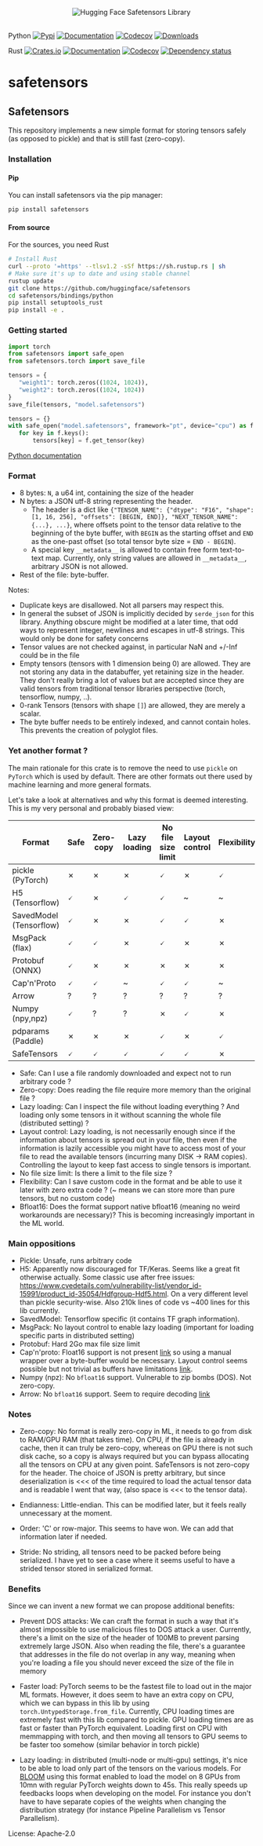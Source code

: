 <p align="center">
  <picture>
    <source media="(prefers-color-scheme: dark)" srcset="https://huggingface.co/datasets/safetensors/assets/raw/main/banner-dark.svg">
    <source media="(prefers-color-scheme: light)" srcset="https://huggingface.co/datasets/safetensors/assets/raw/main/banner-light.svg">
    <img alt="Hugging Face Safetensors Library" src="https://huggingface.co/datasets/safetensors/assets/raw/main/banner-light.svg" style="max-width: 100%;">
  </picture>
  <br/>
  <br/>
</p>

Python
[![Pypi](https://img.shields.io/pypi/v/safetensors.svg)](https://pypi.org/pypi/safetensors/)
[![Documentation](https://img.shields.io/website/http/huggingface.co/docs/safetensors/index.svg?label=docs)](https://huggingface.co/docs/safetensors/index)
[![Codecov](https://codecov.io/github/huggingface/safetensors/coverage.svg?branch=main)](https://codecov.io/gh/huggingface/safetensors)
[![Downloads](https://static.pepy.tech/badge/safetensors/month)](https://pepy.tech/project/safetensors)

Rust
[![Crates.io](https://img.shields.io/crates/v/safetensors.svg)](https://crates.io/crates/safetensors)
[![Documentation](https://docs.rs/safetensors/badge.svg)](https://docs.rs/safetensors/)
[![Codecov](https://codecov.io/github/huggingface/safetensors/coverage.svg?branch=main)](https://codecov.io/gh/huggingface/safetensors)
[![Dependency status](https://deps.rs/repo/github/huggingface/safetensors/status.svg?path=safetensors)](https://deps.rs/repo/github/huggingface/safetensors?path=safetensors)

# safetensors

## Safetensors

This repository implements a new simple format for storing tensors
safely (as opposed to pickle) and that is still fast (zero-copy).

### Installation
#### Pip

You can install safetensors via the pip manager:

```bash
pip install safetensors
```

#### From source

For the sources, you need Rust

```bash
# Install Rust
curl --proto '=https' --tlsv1.2 -sSf https://sh.rustup.rs | sh
# Make sure it's up to date and using stable channel
rustup update
git clone https://github.com/huggingface/safetensors
cd safetensors/bindings/python
pip install setuptools_rust
pip install -e .
```

### Getting started

```python
import torch
from safetensors import safe_open
from safetensors.torch import save_file

tensors = {
   "weight1": torch.zeros((1024, 1024)),
   "weight2": torch.zeros((1024, 1024))
}
save_file(tensors, "model.safetensors")

tensors = {}
with safe_open("model.safetensors", framework="pt", device="cpu") as f:
   for key in f.keys():
       tensors[key] = f.get_tensor(key)
```

[Python documentation](https://huggingface.co/docs/safetensors/index)


### Format

- 8 bytes: `N`, a u64 int, containing the size of the header
- N bytes: a JSON utf-8 string representing the header.
  - The header is a dict like `{"TENSOR_NAME": {"dtype": "F16", "shape": [1, 16, 256], "offsets": [BEGIN, END]}, "NEXT_TENSOR_NAME": {...}, ...}`, where offsets point to the tensor data relative to the beginning of the byte buffer, with `BEGIN` as the starting offset and `END` as the one-past offset (so total tensor byte size = `END - BEGIN`).
  - A special key `__metadata__` is allowed to contain free form text-to-text map. Currently, only string values are allowed in `__metadata__`, arbitrary JSON is not allowed.
- Rest of the file: byte-buffer.

Notes:
 - Duplicate keys are disallowed. Not all parsers may respect this.
 - In general the subset of JSON is implicitly decided by `serde_json` for
 this library. Anything obscure might be modified at a later time, that odd ways
 to represent integer, newlines and escapes in utf-8 strings. This would only
 be done for safety concerns
 - Tensor values are not checked against, in particular NaN and +/-Inf could
 be in the file
 - Empty tensors (tensors with 1 dimension being 0) are allowed.
 They are not storing any data in the databuffer, yet retaining size in the header.
 They don't really bring a lot of values but are accepted since they are valid tensors
 from traditional tensor libraries perspective (torch, tensorflow, numpy, ..).
 - 0-rank Tensors (tensors with shape `[]`) are allowed, they are merely a scalar.
 - The byte buffer needs to be entirely indexed, and cannot contain holes. This prevents
 the creation of polyglot files.


### Yet another format ?

The main rationale for this crate is to remove the need to use
`pickle` on `PyTorch` which is used by default.
There are other formats out there used by machine learning and more general
formats.


Let's take a look at alternatives and why this format is deemed interesting.
This is my very personal and probably biased view:

| Format                  | Safe | Zero-copy | Lazy loading | No file size limit | Layout control | Flexibility | Bfloat16
| ----------------------- | --- | --- | --- | --- | --- | --- | --- |
| pickle (PyTorch)        | ✗ | ✗ | ✗ | 🗸 | ✗ | 🗸 | 🗸 |
| H5 (Tensorflow)         | 🗸 | ✗ | 🗸 | 🗸 | ~ | ~ | ✗ |
| SavedModel (Tensorflow) | 🗸 | ✗ | ✗ | 🗸 | 🗸 | ✗ | 🗸 |
| MsgPack (flax)          | 🗸 | 🗸 | ✗ | 🗸 | ✗ | ✗ | 🗸 |
| Protobuf (ONNX)         | 🗸 | ✗ | ✗ | ✗ | ✗ | ✗ | 🗸 |
| Cap'n'Proto             | 🗸 | 🗸 | ~ | 🗸 | 🗸 | ~ | ✗ |
| Arrow                   | ? | ? | ? | ? | ? | ? | ✗ |
| Numpy (npy,npz)         | 🗸 | ? | ? | ✗ | 🗸 | ✗ | ✗ |
| pdparams (Paddle)       | ✗ | ✗ | ✗ | 🗸 | ✗ | 🗸 | 🗸 |
| SafeTensors             | 🗸 | 🗸 | 🗸 | 🗸 | 🗸 | ✗ | 🗸 |

- Safe: Can I use a file randomly downloaded and expect not to run arbitrary code ?
- Zero-copy: Does reading the file require more memory than the original file ?
- Lazy loading: Can I inspect the file without loading everything ? And loading only
some tensors in it without scanning the whole file (distributed setting) ?
- Layout control: Lazy loading, is not necessarily enough since if the information about tensors is spread out in your file, then even if the information is lazily accessible you might have to access most of your file to read the available tensors (incurring many DISK -> RAM copies). Controlling the layout to keep fast access to single tensors is important.
- No file size limit: Is there a limit to the file size ?
- Flexibility: Can I save custom code in the format and be able to use it later with zero extra code ? (~ means we can store more than pure tensors, but no custom code)
- Bfloat16: Does the format support native bfloat16 (meaning no weird workarounds are
necessary)? This is becoming increasingly important in the ML world.


### Main oppositions

- Pickle: Unsafe, runs arbitrary code
- H5: Apparently now discouraged for TF/Keras. Seems like a great fit otherwise actually. Some classic use after free issues: <https://www.cvedetails.com/vulnerability-list/vendor_id-15991/product_id-35054/Hdfgroup-Hdf5.html>. On a very different level than pickle security-wise. Also 210k lines of code vs ~400 lines for this lib currently.
- SavedModel: Tensorflow specific (it contains TF graph information).
- MsgPack: No layout control to enable lazy loading (important for loading specific parts in distributed setting)
- Protobuf: Hard 2Go max file size limit
- Cap'n'proto: Float16 support is not present [link](https://capnproto.org/language.html#built-in-types) so using a manual wrapper over a byte-buffer would be necessary. Layout control seems possible but not trivial as buffers have limitations [link](https://stackoverflow.com/questions/48458839/capnproto-maximum-filesize).
- Numpy (npz): No `bfloat16` support. Vulnerable to zip bombs (DOS). Not zero-copy.
- Arrow: No `bfloat16` support. Seem to require decoding [link](https://arrow.apache.org/docs/python/parquet.html#reading-parquet-and-memory-mapping)

### Notes

- Zero-copy: No format is really zero-copy in ML, it needs to go from disk to RAM/GPU RAM (that takes time). On CPU, if the file is already in cache, then it can
truly be zero-copy, whereas on GPU there is not such disk cache, so a copy is always required
but you can bypass allocating all the tensors on CPU at any given point.
   SafeTensors is not zero-copy for the header. The choice of JSON is pretty arbitrary, but since deserialization is <<< of the time required to load the actual tensor data and is readable I went that way, (also space is <<< to the tensor data).

- Endianness: Little-endian. This can be modified later, but it feels really unnecessary at the
moment.
- Order: 'C' or row-major. This seems to have won. We can add that information later if needed.
- Stride: No striding, all tensors need to be packed before being serialized. I have yet to see a case where it seems useful to have a strided tensor stored in serialized format.

### Benefits

Since we can invent a new format we can propose additional benefits:

- Prevent DOS attacks: We can craft the format in such a way that it's almost
impossible to use malicious files to DOS attack a user. Currently, there's a limit
on the size of the header of 100MB to prevent parsing extremely large JSON.
 Also when reading the file, there's a guarantee that addresses in the file
 do not overlap in any way, meaning when you're loading a file you should never
 exceed the size of the file in memory

- Faster load: PyTorch seems to be the fastest file to load out in the major
ML formats. However, it does seem to have an extra copy on CPU, which we
can bypass in this lib by using `torch.UntypedStorage.from_file`.
Currently, CPU loading times are extremely fast with this lib compared to pickle.
GPU loading times are as fast or faster than PyTorch equivalent.
Loading first on CPU with memmapping with torch, and then moving all tensors to GPU seems
to be faster too somehow (similar behavior in torch pickle)

- Lazy loading: in distributed (multi-node or multi-gpu) settings, it's nice to be able to
load only part of the tensors on the various models. For
[BLOOM](https://huggingface.co/bigscience/bloom) using this format enabled
to load the model on 8 GPUs from 10mn with regular PyTorch weights down to 45s.
This really speeds up feedbacks loops when developing on the model. For instance
you don't have to have separate copies of the weights when changing the distribution
strategy (for instance Pipeline Parallelism vs Tensor Parallelism).

License: Apache-2.0
